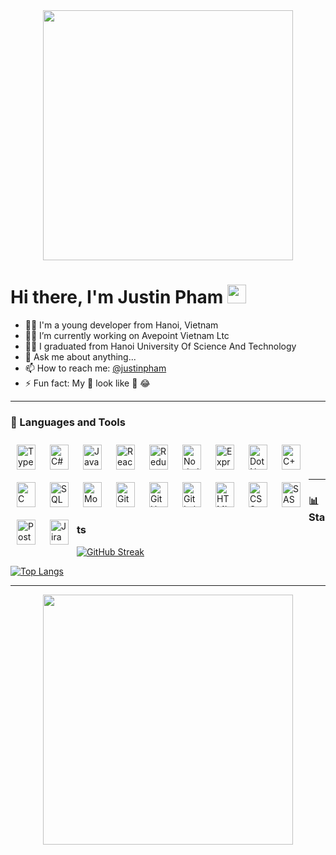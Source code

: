 <div id="header" align="center">
  <img src="https://media1.giphy.com/media/v1.Y2lkPTc5MGI3NjExYWZqMWRwcW0yM2V6M2M3OWs5dW5oMHFwcDYzOHY4eTF2OXZ6dTFuYSZlcD12MV9pbnRlcm5hbF9naWZfYnlfaWQmY3Q9cw/gjrYDwbjnK8x36xZIO/giphy.gif" width="400"/>
</div>

<h1>
  Hi there, I'm Justin Pham 
  <img src="https://media.giphy.com/media/hvRJCLFzcasrR4ia7z/giphy.gif" width="30px"/>
</h1>

- 🙋‍♂️ I'm a young developer from Hanoi, Vietnam
- 👨‍💻 I’m currently working on Avepoint Vietnam Ltc
- 🧑‍🎓 I graduated from Hanoi University Of Science And Technology
- 💬 Ask me about anything...
- 📫 How to reach me: <a href = "mailto:phamduythang00@gmail.com">@justinpham</a>
- ⚡ Fun fact: My 👀 look like 🐼 😂

<hr/>

### 🧰 Languages and Tools

<img align="left" alt="TypeScript" width="30px" height="40px" style="padding:10px;" src="https://cdn.jsdelivr.net/gh/devicons/devicon/icons/typescript/typescript-plain.svg" />
<img align="left" alt="C#" width="30px" height="40px" style="padding:10px;" src="https://cdn.jsdelivr.net/gh/devicons/devicon/icons/csharp/csharp-plain.svg" />
<img align="left" alt="JavaScript" width="30px" height="40px" style="padding:10px;" src="https://cdn.jsdelivr.net/gh/devicons/devicon/icons/javascript/javascript-plain.svg" />
<img align="left" alt="React" width="30px" height="40px" style="padding:10px;" src="https://cdn.jsdelivr.net/gh/devicons/devicon/icons/react/react-original.svg" />
<img align="left" alt="Redux" width="30px" height="40px" style="padding:10px;" src="https://cdn.jsdelivr.net/gh/devicons/devicon/icons/redux/redux-original.svg" />
<img align="left" alt="NodeJS" width="30px" height="40px" style="padding:10px;" src="https://cdn.jsdelivr.net/gh/devicons/devicon/icons/nodejs/nodejs-original.svg" />
<img align="left" alt="Express" width="30px" height="40px" style="padding:10px;" src="https://res.cloudinary.com/justinpham311/image/upload/v1692540185/icons8-express-js_fdvyia.svg" />
<img align="left" alt="DotNetCore" width="30px" height="40px" style="padding:10px;" src="https://cdn.jsdelivr.net/gh/devicons/devicon/icons/dotnetcore/dotnetcore-original.svg" />
<img align="left" alt="C++" width="30px" height="40px" style="padding:10px;" src="https://cdn.jsdelivr.net/gh/devicons/devicon/icons/cplusplus/cplusplus-line.svg" />
<img align="left" alt="C" width="30px" height="40px" style="padding:10px;" src="https://cdn.jsdelivr.net/gh/devicons/devicon/icons/c/c-original.svg" />
<img align="left" alt="SQLServer" width="30px" height="40px" style="padding:10px;" src="https://img.icons8.com/color/48/microsoft-sql-server.png" />
<img align="left" alt="Mongodb" width="30px" height="40px" style="padding:10px;" src="https://cdn.jsdelivr.net/gh/devicons/devicon/icons/mongodb/mongodb-original.svg" />
<img align="left" alt="Git" width="30px" height="40px" style="padding:10px;" src="https://cdn.jsdelivr.net/gh/devicons/devicon/icons/git/git-original.svg" />
<img align="left" alt="GitHub" width="30px" height="40px" style="padding:10px;" src="https://cdn.jsdelivr.net/gh/devicons/devicon/icons/github/github-original.svg" />
<img align="left" alt="GitLab" width="30px" height="40px" style="padding:10px;" src="https://cdn.jsdelivr.net/gh/devicons/devicon/icons/gitlab/gitlab-original.svg" />
<img align="left" alt="HTML" width="30px" height="40px" style="padding:10px;" src="https://cdn.jsdelivr.net/gh/devicons/devicon/icons/html5/html5-plain.svg" />
<img align="left" alt="CSS" width="30px" height="40px" style="padding:10px;" src="https://cdn.jsdelivr.net/gh/devicons/devicon/icons/css3/css3-plain.svg" />
<img align="left" alt="SASS" width="30px" height="40px" style="padding:10px;" src="https://cdn.jsdelivr.net/gh/devicons/devicon/icons/sass/sass-original.svg" />
<img align="left" alt="Postman" width="30px" height="40px" style="padding:10px;" src="https://res.cloudinary.com/justinpham311/image/upload/v1692543504/icons8-postman-api_hwfltm.svg" />
<img align="left" alt="Jira" width="30px" height="40px" style="padding:10px;" src="https://cdn.jsdelivr.net/gh/devicons/devicon/icons/jira/jira-original.svg" />
<br />
<br />
<br />
<hr />

### 📊 Stats
[![GitHub Streak](http://github-readme-streak-stats.herokuapp.com?user=justinplayingcode&theme=dark&border_radius=8&date_format=M%20j%5B%2C%20Y%5D&background=281C56&border=EBEBEB&ring=85649E&dates=EAEB89&stroke=7DEBCF&sideLabels=EBB5EB&fire=EB9124&currStreakLabel=AEEBC8&currStreakNum=EBE5DB)](https://git.io/streak-stats)
<br />

[![Top Langs](https://github-readme-stats.vercel.app/api/top-langs/?username=justinplayingcode&layout=compact&theme=vision-friendly-dark)](https://github.com/anuraghazra/github-readme-stats)
<br />
<hr />

<div id="footer" align="center">
  <img src="https://media2.giphy.com/media/Up6k8FZY2fv0EDAyBf/giphy.gif?cid=ecf05e47jetl5x5v9ztlor3oidmq1gd3fi7m42xat04xbct5&ep=v1_gifs_search&rid=giphy.gif&ct=g" width="400"/>
</div>
